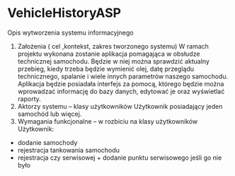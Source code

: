 # VehicleHistoryASP
Opis wytworzenia systemu informacyjnego
1.	Założenia ( cel ,kontekst, zakres tworzonego systemu)
W ramach projektu wykonana zostanie aplikacja pomagająca w obsłudze technicznej samochodu. Będzie w niej można sprawdzić aktualny przebieg, kiedy trzeba będzie wymienić olej, datę przeglądu technicznego, spalanie i wiele innych parametrów naszego samochodu.
Aplikacja będzie posiadała interfejs za pomocą, którego będzie można wprowadzać informację do bazy danych, edytować je oraz wyświetlać raporty. 
2.	Aktorzy systemu – klasy użytkowników
Użytkownik posiadający jeden samochód lub więcej.
3.	Wymagania funkcjonalne – w rozbiciu na klasy użytkowników
Użytkownik:
- dodanie samochody
- rejestracja tankowania samochodu
- rejestracja czy serwisowej + dodanie punktu serwisowego jeśli go nie było 
